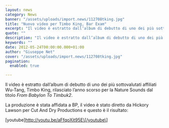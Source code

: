 ```yaml
---
layout: news
category: News
banner: "/assets/uploads/import.news/112708tking.jpg"
title: "Nuovo video per Timbo King, Bar Exam"
excerpt: "Il video è estratto dall’album di debutto di uno dei più sottovalutati affiliati Wu-Tang, Timbo King, rilasciato l’anno scorso per la Nature Sounds dal titolo From Babylon To Timbuk2. La produzione è stata affidata a BP, il video è stato diretto da Hickory Lawson per Cut And Dry Productions e questo è il risultato: [youtube]http://youtu.be/aFfqoXit95E[/youtube"
quote: ""
description: "Il video è estratto dall’album di debutto di uno dei più sottovalutati affiliati Wu-Tang, Timbo King, rilasciato l’anno scorso per la Nature Sounds dal titolo From Babylon To Timbuk2. La produzione è stata affidata a BP, il video è stato diretto da Hickory Lawson per Cut And Dry Productions e questo è il risultato: [youtube]http://youtu.be/aFfqoXit95E[/youtube"
keywords: ""
date: 2012-05-24T00:00:00.000+01:00
author: "Giuseppe Net"
cover: "/assets/uploads/import.news/112708tking.jpg"
pagination:
  enabled: true

---
```


Il video è estratto dall’album di debutto di uno dei più sottovalutati affiliati Wu-Tang, Timbo King, rilasciato l’anno scorso per la Nature Sounds dal titolo _From Babylon To Timbuk2_.

La produzione è stata affidata a BP, il video è stato diretto da Hickory Lawson per Cut And Dry Productions e questo è il risultato:

\[youtube\]http://youtu.be/aFfqoXit95E\[/youtube\]